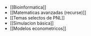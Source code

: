 - [[Bioinformatica]]
- [[Matematicas avanzadas (recurse)]]
- [[Temas selectos de PNL]]
- [[Simulacion básica]]
- [[Modelos econometricos]] 
